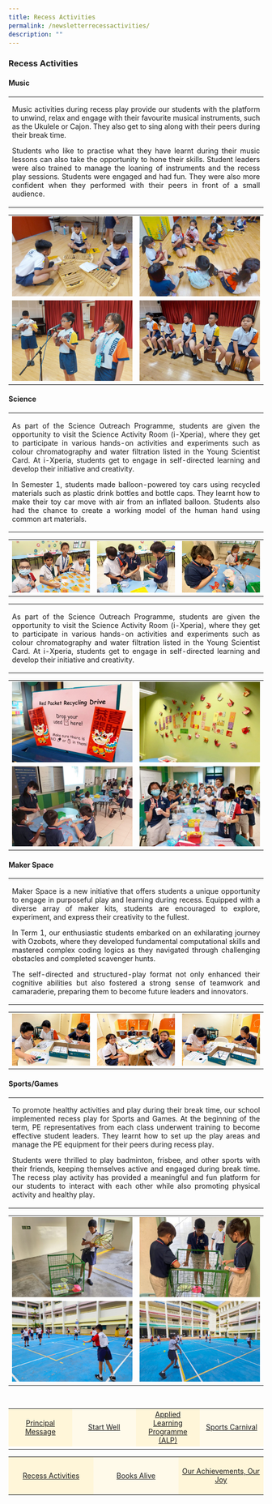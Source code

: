 ```yaml
---
title: Recess Activities
permalink: /newsletterrecessactivities/
description: ""
---
```

### **Recess Activities**

#### Music

<table><tbody>
<tr>
<td style="text-align: center; width: 60%; border:0;"><p align="justify">Music activities during recess play provide our students with the platform to unwind, relax and engage with their favourite musical instruments, such as the Ukulele or Cajon. They also get to sing along with their peers during their break time. </p>
	
<p align="justify">Students who like to practise what they have learnt during their music lessons can also take the opportunity to hone their skills. Student leaders were also trained to manage the loaning of instruments and the recess play sessions.  Students were engaged and had fun. They were also more confident when they performed with their peers in front of a small audience.</p>
	</td>
</tr></tbody></table>

<table><tbody>
<tr>
<td style="width: 50%; border:0;"><img src="/images/Newsletter/newsletter04_01.jpg"></td>
<td style="width: 50%; border:0;"><img src="/images/Newsletter/newsletter04_02.jpg"></td>
</tr>
<tr>
<td style="width: 50%;"><img src="/images/Newsletter/newsletter04_03.jpg"></td>
<td style="width: 50%;"><img src="/images/Newsletter/newsletter04_04.jpg"></td>
</tr>
</tbody></table>

#### Science
<table><tbody>
<tr>
<td style="text-align: center; width: 60%; border:0;"><p align="justify">As part of the Science Outreach Programme, students are given the opportunity to visit the Science Activity Room (i-Xperia), where they get to participate in various hands-on activities and experiments such as colour chromatography and water filtration listed in the Young Scientist Card. At i-Xperia, students get to engage in self-directed learning and develop their initiative and creativity.</p>
	
<p align="justify">In Semester 1, students made balloon-powered toy cars using recycled materials such as plastic drink bottles and bottle caps. They learnt how to make their toy car move with air from an inflated balloon. Students also had the chance to create a working model of the human hand using common art materials.</p>
	</td>
</tr></tbody></table>

<table><tbody>
<tr>
<td style="width: 33%;"><img src="/images/Newsletter/newsletter04_05.jpg"></td>
<td style="width: 33%;"><img src="/images/Newsletter/newsletter04_06.jpg"></td>
<td style="width: 33%;"><img src="/images/Newsletter/newsletter04_07.jpg"></td>
</tr>
</tbody></table>

<table><tbody>
<tr>
<td style="text-align: center; width: 60%; border:0;"><p align="justify">As part of the Science Outreach Programme, students are given the opportunity to visit the Science Activity Room (i-Xperia), where they get to participate in various hands-on activities and experiments such as colour chromatography and water filtration listed in the Young Scientist Card. At i-Xperia, students get to engage in self-directed learning and develop their initiative and creativity.</p>
	</td></tr>
</tbody></table>

<table><tbody>
<tr>
<td style="width: 50%; border:0;"><img src="/images/Newsletter/newsletter04_08.jpg"></td>
<td style="width: 50%; border:0;"><img src="/images/Newsletter/newsletter04_09.jpg"></td>
</tr>
<tr>
<td style="width: 50%;"><img src="/images/Newsletter/newsletter04_10.jpg"></td>
<td style="width: 50%;"><img src="/images/Newsletter/newsletter04_11.jpg"></td>
</tr>
</tbody></table>

#### Maker Space
<table><tbody>
<tr>
<td style="text-align: center; width: 60%; border:0;"><p align="justify">Maker Space is a new initiative that offers students a unique opportunity to engage in purposeful play and learning during recess. Equipped with a diverse array of maker kits, students are encouraged to explore, experiment, and express their creativity to the fullest.</p>
	
<p align="justify">In Term 1, our enthusiastic students embarked on an exhilarating journey with Ozobots, where they developed fundamental computational skills and mastered complex coding logics as they navigated through challenging obstacles and completed scavenger hunts.</p>
	
<p align="justify">The self-directed and structured-play format not only enhanced their cognitive abilities but also fostered a strong sense of teamwork and camaraderie, preparing them to become future leaders and innovators.</p>
	</td>
</tr></tbody></table>

<table><tbody>
<tr>
<td style="width: 33%;"><img src="/images/Newsletter/newsletter04_12.jpg"></td>
<td style="width: 33%;"><img src="/images/Newsletter/newsletter04_13.jpg"></td>
<td style="width: 33%;"><img src="/images/Newsletter/newsletter04_14.jpg"></td>
</tr>
</tbody></table>

#### Sports/Games
<table><tbody>
<tr>
<td style="text-align: center; width: 60%; border:0;"><p align="justify">To promote healthy activities and play during their break time, our school implemented recess play for Sports and Games. At the beginning of the term, PE representatives from each class underwent training to become effective student leaders. They learnt how to set up the play areas and manage the PE equipment for their peers during recess play.</p>
	
<p align="justify">Students were thrilled to play badminton, frisbee, and other sports with their friends, keeping themselves active and engaged during break time. The recess play activity has provided a meaningful and fun platform for our students to interact with each other while also promoting physical activity and healthy play.</p>
	</td>
</tr></tbody></table>

<table><tbody>
<tr>
<td style="width: 50%; border:0;"><img src="/images/Newsletter/newsletter04_15.jpg"></td>
<td style="width: 50%; border:0;"><img src="/images/Newsletter/newsletter04_16.jpg"></td>
</tr>
<tr>
<td style="width: 50%;"><img src="/images/Newsletter/newsletter04_17.jpg"></td>
<td style="width: 50%;"><img src="/images/Newsletter/newsletter04_18.jpg"></td>
</tr>
</tbody></table>





<br>
<table style="width: 100%;" border="0">
<tbody>
<tr style="height: 75px;"><td style="text-align: center; width: 25%; vertical-align: middle;background-color: #FFF6D9; border-color: white;"><a href="/newsletterprincipalmessage/">Principal Message</a></td>
<td style="text-align: center; width: 25%; vertical-align: middle;background-color: #FFFAEA; border-color: white;"><a href="/newsletterstartwell">Start Well </a></td>
<td style="text-align: center; width: 25%; vertical-align: middle;background-color: #FFF6D9; border-color: white;"><a href="/newsletteralp">Applied Learning Programme (ALP)</a></td>
<td style="text-align: center; width: 25%; vertical-align: middle; background-color: #FFFAEA; border-color: white;"><a href="/newslettersportcarnival">Sports Carnival</a></td>
	</tr><tr><td></td></tr></tbody>
</table>
	
<table style="width: 100%;" border="0">
<tbody>
<tr style="height: 75px;"><td style="text-align: center; width: 33%; vertical-align: middle;background-color: #FFF6D9; border-color: white;"><a href="/newsletterrecessactivities">Recess Activities</a></td>
<td style="text-align: center; width: 33%; vertical-align: middle; background-color: #FFFAEA; border-color: white;"><a href="/newsletterbooksalive">Books Alive</a></td>
<td style="text-align: center; width: 33%; vertical-align: middle;background-color: #FFF6D9; border-color: white;"><a href="/newsletterourachievements">Our Achievements, Our Joy</a></td>
</tr></tbody>
</table>